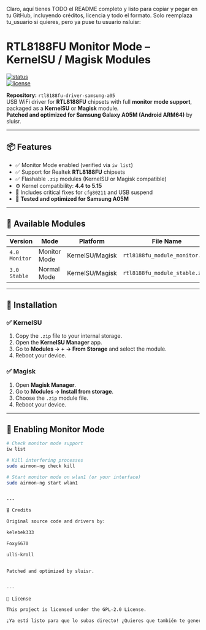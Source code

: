 Claro, aquí tienes TODO el README completo y listo para copiar y pegar en tu GitHub, incluyendo créditos, licencia y todo el formato. Solo reemplaza tu_usuario si quieres, pero ya puse tu usuario nsluisr:

# RTL8188FU Monitor Mode – KernelSU / Magisk Modules

[![status](https://img.shields.io/badge/status-stable-brightgreen)](https://github.com/nsluisr/rtl8188fu-driver-samsung-a05)  
[![license](https://img.shields.io/badge/license-GPL--2.0-blue)](https://github.com/nsluisr/rtl8188fu-driver-samsung-a05/blob/main/LICENSE)

**Repository:** `rtl8188fu-driver-samsung-a05`  
USB WiFi driver for **RTL8188FU** chipsets with full **monitor mode support**, packaged as a **KernelSU** or **Magisk** module.  
**Patched and optimized for Samsung Galaxy A05M (Android ARM64)** by sluisr.

---

## 📦 Features

- ✅ Monitor Mode enabled (verified via `iw list`)  
- ✅ Support for Realtek **RTL8188FU** chipsets  
- ✅ Flashable `.zip` modules (KernelSU or Magisk compatible)  
- ⚙️ Kernel compatibility: **4.4 to 5.15**  
- 🔧 Includes critical fixes for `cfg80211` and USB suspend  
- 📱 **Tested and optimized for Samsung A05M**

---

## 📂 Available Modules

| Version       | Mode          | Platform        | File Name                        |
|---------------|---------------|-----------------|---------------------------------|
| `4.0 Monitor` | Monitor Mode  | KernelSU/Magisk | `rtl8188fu_module_monitor.zip`  |
| `3.0 Stable`  | Normal Mode   | KernelSU/Magisk | `rtl8188fu_module_stable.zip`   |

---

## 🔧 Installation

### ✅ KernelSU

1. Copy the `.zip` file to your internal storage.  
2. Open the **KernelSU Manager** app.  
3. Go to **Modules → + → From Storage** and select the module.  
4. Reboot your device.

### ✅ Magisk

1. Open **Magisk Manager**.  
2. Go to **Modules → Install from storage**.  
3. Choose the `.zip` module file.  
4. Reboot your device.

---

## 📡 Enabling Monitor Mode

```bash
# Check monitor mode support
iw list

# Kill interfering processes
sudo airmon-ng check kill

# Start monitor mode on wlan1 (or your interface)
sudo airmon-ng start wlan1


---

🎖️ Credits

Original source code and drivers by:

kelebek333

Foxy6670

ulli-kroll


Patched and optimized by sluisr.


---

📄 License

This project is licensed under the GPL-2.0 License.

¡Ya está listo para que lo subas directo! ¿Quieres que también te genere el archivo LICENSE con GPL-2.0 para que lo subas junto a este README?

